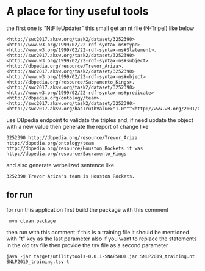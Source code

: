 # A place for tiny useful tools

the first one is "NtFileUpdater" this small get an nt file (N-Tripel) like below
```
<http://swc2017.aksw.org/task2/dataset/3252390><http://www.w3.org/1999/02/22-rdf-syntax-ns#type><http://www.w3.org/1999/02/22-rdf-syntax-ns#Statement>.
<http://swc2017.aksw.org/task2/dataset/3252390><http://www.w3.org/1999/02/22-rdf-syntax-ns#subject><http://dbpedia.org/resource/Trevor_Ariza>.
<http://swc2017.aksw.org/task2/dataset/3252390><http://www.w3.org/1999/02/22-rdf-syntax-ns#object><http://dbpedia.org/resource/Sacramento_Kings>.
<http://swc2017.aksw.org/task2/dataset/3252390><http://www.w3.org/1999/02/22-rdf-syntax-ns#predicate><http://dbpedia.org/ontology/team>.
<http://swc2017.aksw.org/task2/dataset/3252390><http://swc2017.aksw.org/hasTruthValue>"1.0"^^<http://www.w3.org/2001/XMLSchema#double>.
```

use DBpedia endpoint to validate the triples and, if need update the object with a new value
then generate the report of change like 
```
3252390 http://dbpedia.org/resource/Trevor_Ariza http://dbpedia.org/ontology/team http://dbpedia.org/resource/Houston_Rockets it was http://dbpedia.org/resource/Sacramento_Kings
```
and also generate verbalized sentence like 
```
3252390 Trevor Ariza's team is Houston Rockets.
```

## for run 
for run this application first build the package with this comment
```
 mvn clean package
```

then run with this comment
if this is a training file it should be mentioned with "t" key as the last parameter
also if you want to replace the statements in the old tsv file then provide the tsv file as a second parameter

```
java -jar target/utilitytools-0.0.1-SNAPSHOT.jar SNLP2019_training.nt SNLP2019_training.tsv t

```
